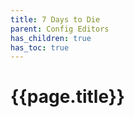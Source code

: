 ```yaml
---
title: 7 Days to Die
parent: Config Editors
has_children: true
has_toc: true
---
```

# {{page.title}}